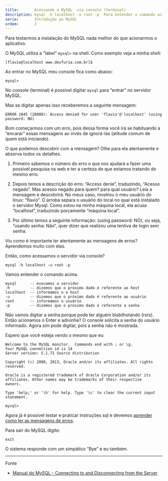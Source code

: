```yaml
---
title:       Acessando o MySQL  via console (terminal)
description: mysql -h localhost -u root -p  Para entender o comando acima leia o artigo abaixo.
serie:       Introdução ao MySQL
ordem:       2
---
```



Para testarmos a instalação do MySQL nada melhor do que acionarmos o aplicativo.

O MySQL utiliza a “label” `mysql>` na shell. Como exemplo veja a minha shell:

    [flavio@localhost www.devfuria.com.br]$

Ao entrar no MySQL meu console fica como abaixo:

    mysql>

No console (terminal) é possível digitar `mysql` para “entrar” no servidor MySQL. 

Mas se digitar apenas isso receberemos a seguinte mensagem:

    ERROR 1045 (28000): Access denied for user 'flavio'@'localhost' (using password: NO)

Bom começarmos com um erro, pois dessa forma você irá se habituando a “encarar” essas mensagens ao invés de ignorá-las
(atitude comum de quem está iniciando).

O que podemos descobrir com a mensagem? Olhe para ela atentamente e absorva todos os detalhes.

1. Primeiro sabemos o número do erro o que nos ajudará a fazer uma possível pesquisa na web e ter a certeza de que 
estamos tratando do mesmo erro.

2. Depois temos a descrição do erro: “Access denie”, traduzindo, “Acesso negado”. Mas acesso negado para quem? para qual
 usuário? Leia a mensagem e descobrirá. No meus caso, mostrou o meu usuário do linux: “flavio”. O arroba separa o usuário do local no qual está instalado o servidor Mysql. Como estou na minha máquina local, ela acusa “localhost”, traduzindo porcamente “máquina local”.

3. Por último temos a seguinte informação: (using password: NO), ou seja, “usando senha: Não”, quer dizer que realizou 
uma tentiva de login sem senha.

Viu como é importante ler atentamente as mensagens de erros? Aprendemos muito com elas.

Então, como acessamos o servidor via console?

    mysql -h localhost -u root -p

Vamos entender o comando acima.

    mysql      -- evocamos o servidor
    -h         -- dizemos que o próximo dado é referente ao host
    localhost  -- informamos o o host
    -u         -- dizemos que o próximo dado é referente ao usuário
    root       -- informamos o usuário
    -p         -- dizemos que o próximo dado é referente a senha

Não vamos digitar a senha porque pode ter alguém bisbilhotando (rsrs). Então acionamos o Enter e adivinhe? O console 
solicita a senha do usuário informado. Agora sim pode digitar, pois a senha não é mostrada.

Espero que você esteja vendo o mesmo que eu:

    Welcome to the MySQL monitor.  Commands end with ; or \g.
    Your MySQL connection id is 14
    Server version: 5.1.71 Source distribution

    Copyright (c) 2000, 2013, Oracle and/or its affiliates. All rights reserved.

    Oracle is a registered trademark of Oracle Corporation and/or its
    affiliates. Other names may be trademarks of their respective
    owners.

    Type 'help;' or '\h' for help. Type '\c' to clear the current input statement.

    mysql> 

Agora já é possível testar e praticar instruções sql e devemos 
[aprender como ler as mensagens de erros](../mysql-ler-mensagens-erro/).

Para sair do MySQL digite:

    exit

O sistema responde com um simpático “Bye” e eu também.

- - -
Fonte

* [Manual do MySQL - Connecting to and Disconnecting from the Server](http://dev.mysql.com/doc/refman/5.7/en/connecting-disconnecting.html "link-externo") 